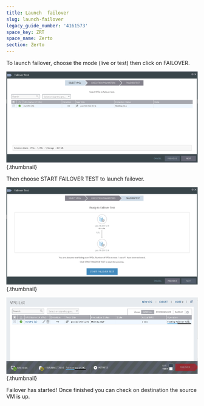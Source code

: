 ```yaml
---
title: Launch  failover
slug: launch-failover
legacy_guide_number: '4161573'
space_key: ZRT
space_name: Zerto
section: Zerto
---
```


To launch failover, choose the mode (live or test) then click on FAILOVER.

![](images/failover1.png){.thumbnail}

Then choose START FAILOVER TEST to launch failover.

![](images/failover2.png){.thumbnail}

![](images/failover3.png){.thumbnail}

Failover has started! Once finished you can check on destination the source VM is up.
